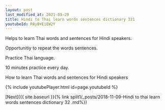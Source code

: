 ```yaml
---
layout: post
last_modified_at: 2021-03-29
title: Hindi to Thai learn words sentences dictionary 321 
youtubeId: R8yBYEiEW2Y
---
```

 
 
Helps to learn Thai words and sentences for Hindi speakers.

Opportunitiy to repeat the words sentences. 

Practice Thai language. 
 
10 minutes practice every day. 
 
How to learn Thai words and sentences for Hindi speakers 
 
{% include youtubePlayer.html id=page.youtubeId %}
 
 
[Next]({{ site.baseurl }}{% link  split1/_posts/2018-11-09-Hindi to thai learn words sentences dictionary 32 .md%})
 
